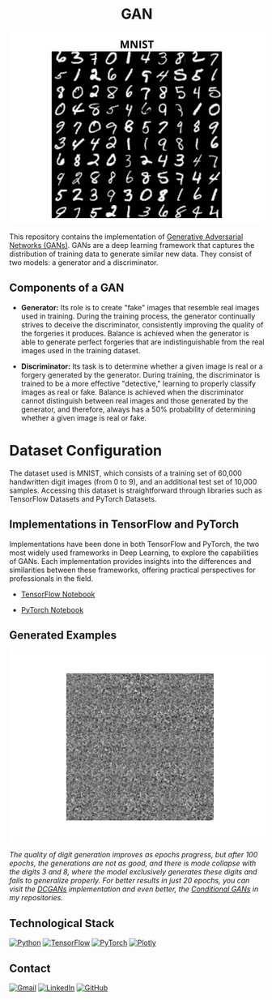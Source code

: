 # <h1 align="center">**GAN**</h1>

<p align="center">
<img src="images/image_readme.png"> 
</p>

This repository contains the implementation of [Generative Adversarial Networks (GANs)](https://papers.nips.cc/paper/5423-generative-adversarial-nets.pdf). GANs are a deep learning framework that captures the distribution of training data to generate similar new data. They consist of two models: a generator and a discriminator.

## **Components of a GAN**

- **Generator:** Its role is to create "fake" images that resemble real images used in training. During the training process, the generator continually strives to deceive the discriminator, consistently improving the quality of the forgeries it produces. Balance is achieved when the generator is able to generate perfect forgeries that are indistinguishable from the real images used in the training dataset.

- **Discriminator:** Its task is to determine whether a given image is real or a forgery generated by the generator. During training, the discriminator is trained to be a more effective "detective," learning to properly classify images as real or fake. Balance is achieved when the discriminator cannot distinguish between real images and those generated by the generator, and therefore, always has a 50% probability of determining whether a given image is real or fake.

# **Dataset Configuration**
The dataset used is MNIST, which consists of a training set of 60,000 handwritten digit images (from 0 to 9), and an additional test set of 10,000 samples. Accessing this dataset is straightforward through libraries such as TensorFlow Datasets and PyTorch Datasets.

## **Implementations in TensorFlow and PyTorch**
Implementations have been done in both TensorFlow and PyTorch, the two most widely used frameworks in Deep Learning, to explore the capabilities of GANs. Each implementation provides insights into the differences and similarities between these frameworks, offering practical perspectives for professionals in the field.

- [TensorFlow Notebook](GAN_MNIST_TensorFlow.ipynb)

- [PyTorch Notebook](GAN_MNIST_PyTorch.ipynb)

## **Generated Examples**
<p align="center">
<img src="images/mnist_gan/mnist_gan.gif"> 
</p>

*The quality of digit generation improves as epochs progress, but after 100 epochs, the generations are not as good, and there is mode collapse with the digits 3 and 8, where the model exclusively generates these digits and fails to generalize properly. For better results in just 20 epochs, you can visit the [DCGANs](https://github.com/JersonGB22/DCGAN-TensorFlow-PyTorch) implementation and even better, the [Conditional GANs](https://github.com/JersonGB22/CondicionalGAN-TensorFlow-PyTorch) in my repositories.*

## **Technological Stack**
[![Python](https://img.shields.io/badge/Python-3776AB?style=for-the-badge&logo=python&logoColor=white&labelColor=101010)](https://docs.python.org/3/) 
[![TensorFlow](https://img.shields.io/badge/TensorFlow-FF6F00?style=for-the-badge&logo=tensorflow&logoColor=white&labelColor=101010)](https://www.tensorflow.org/api_docs)
[![PyTorch](https://img.shields.io/badge/PyTorch-EE4C2C?style=for-the-badge&logo=pytorch&logoColor=white&labelColor=101010)](https://pytorch.org/docs/stable/index.html)
[![Plotly](https://img.shields.io/badge/Plotly-3F4F75?style=for-the-badge&logo=plotly&logoColor=white&labelColor=101010)](https://plotly.com/)

## **Contact**
[![Gmail](https://img.shields.io/badge/Gmail-D14836?style=for-the-badge&logo=gmail&logoColor=white&labelColor=101010)](mailto:jerson.gimenesbeltran@gmail.com)
[![LinkedIn](https://img.shields.io/badge/LinkedIn-0077B5?style=for-the-badge&logo=linkedin&logoColor=white&labelColor=101010)](https://www.linkedin.com/in/jerson-gimenes-beltran/)
[![GitHub](https://img.shields.io/badge/GitHub-181717?style=for-the-badge&logo=github&logoColor=white&labelColor=101010)](https://github.com/JersonGB22/)